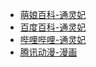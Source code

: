 - [萌娘百科-通灵妃](https://zh.moegirl.org.cn/%E9%80%9A%E7%81%B5%E5%A6%83)
- [百度百科-通灵妃](https://baike.baidu.com/item/%E9%80%9A%E7%81%B5%E5%A6%83/22487406)
- [哔哩哔哩-通灵妃](https://www.bilibili.com/bangumi/media/md131852/)
- [腾讯动漫-漫画](http://ac.qq.com/Comic/comicInfo/id/540627)

